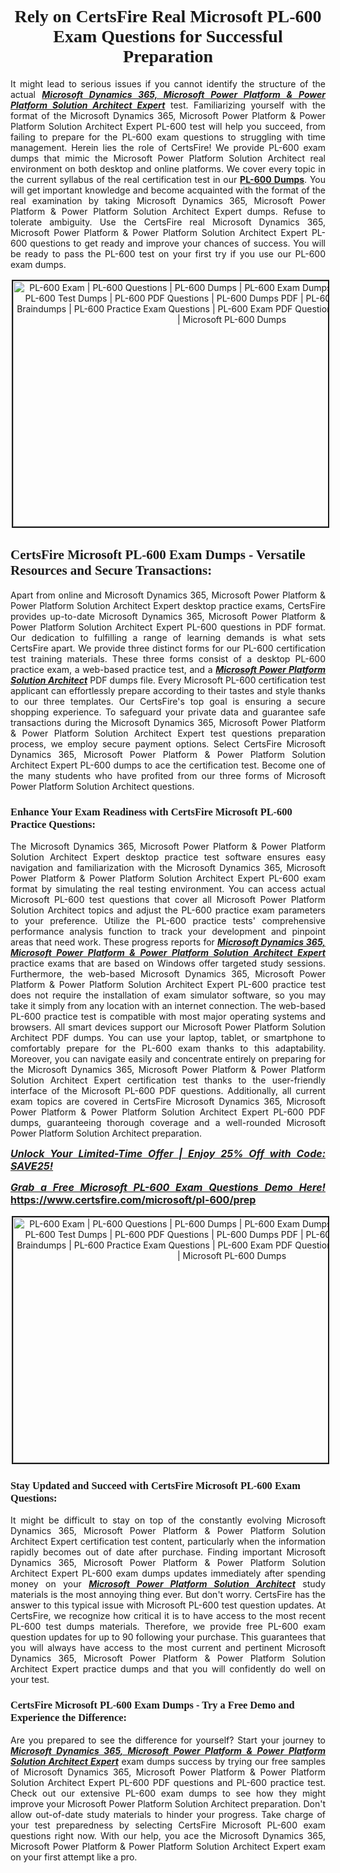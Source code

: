 <h1 style="text-align: center;"><strong><span style="display:block; color:#Black; "><span style="font-family:Tahoma,Times,serif;">Rely on CertsFire Real Microsoft PL-600 Exam Questions for Successful Preparation</span></span></strong></h1>

<p style="text-align:justify">It might lead to serious issues if you cannot identify the structure of the actual <u><em><strong>Microsoft Dynamics 365, Microsoft Power Platform & Power Platform Solution Architect Expert</strong></em></u> test. Familiarizing yourself with the format of the Microsoft Dynamics 365, Microsoft Power Platform & Power Platform Solution Architect Expert PL-600 test will help you succeed, from failing to prepare for the PL-600 exam questions to struggling with time management. Herein lies the role of CertsFire! We provide PL-600 exam dumps that mimic the Microsoft Power Platform Solution Architect real environment on both desktop and online platforms. We cover every topic in the current syllabus of the real certification test in our <strong><a href="https://www.certsfire.com/microsoft/pl-600/prep">PL-600 Dumps</a></strong>. You will get important knowledge and become acquainted with the format of the real examination by taking Microsoft Dynamics 365, Microsoft Power Platform & Power Platform Solution Architect Expert dumps. Refuse to tolerate ambiguity. Use the CertsFire real Microsoft Dynamics 365, Microsoft Power Platform & Power Platform Solution Architect Expert PL-600 questions to get ready and improve your chances of success. You will be ready to pass the PL-600 test on your first try if you use our PL-600 exam dumps.</p>

<p style="text-align: center;"><img alt="PL-600 Exam | PL-600 Questions | PL-600 Dumps | PL-600 Exam Dumps | PL-600 Exam Questions | PL-600 Test Dumps | PL-600 PDF Questions | PL-600 Dumps PDF | PL-600 Test Questions | PL-600 Braindumps | PL-600 Practice Exam Questions | PL-600 Exam PDF Questions | CertsFire PL-600 Dumps | Microsoft PL-600 Dumps" src="https://i.imgur.com/SYzw28Y.jpeg" style="width: 700px; height: 393px; border-width: 2px; border-style: solid; margin: 2px;" /></p>

<h2><strong><span style="display:block; color:#Black; "><span style="font-family:Tahoma,Times,serif;">CertsFire Microsoft PL-600 Exam Dumps - Versatile Resources and Secure Transactions:</span></span></strong></h2>

<p style="text-align:justify">Apart from online and Microsoft Dynamics 365, Microsoft Power Platform & Power Platform Solution Architect Expert desktop practice exams, CertsFire provides up-to-date Microsoft Dynamics 365, Microsoft Power Platform & Power Platform Solution Architect Expert PL-600 questions in PDF format. Our dedication to fulfilling a range of learning demands is what sets CertsFire apart. We provide three distinct forms for our PL-600 certification test training materials. These three forms consist of a desktop PL-600 practice exam, a web-based practice test, and a <u><strong><em>Microsoft Power Platform Solution Architect</em></strong></u> PDF dumps file. Every Microsoft PL-600 certification test applicant can effortlessly prepare according to their tastes and style thanks to our three templates. Our CertsFire's top goal is ensuring a secure shopping experience. To safeguard your private data and guarantee safe transactions during the Microsoft Dynamics 365, Microsoft Power Platform & Power Platform Solution Architect Expert test questions preparation process, we employ secure payment options. Select CertsFire Microsoft Dynamics 365, Microsoft Power Platform & Power Platform Solution Architect Expert PL-600 dumps to ace the certification test. Become one of the many students who have profited from our three forms of Microsoft Power Platform Solution Architect questions.</p>

<h3><strong><span style="display:block; color:#Black; "><span style="font-family:Tahoma,Times,serif;">Enhance Your Exam Readiness with CertsFire Microsoft PL-600 Practice Questions:</span></span></strong></h3>

<p style="text-align:justify">The Microsoft Dynamics 365, Microsoft Power Platform & Power Platform Solution Architect Expert desktop practice test software ensures easy navigation and familiarization with the Microsoft Dynamics 365, Microsoft Power Platform & Power Platform Solution Architect Expert PL-600 exam format by simulating the real testing environment. You can access actual Microsoft PL-600 test questions that cover all Microsoft Power Platform Solution Architect topics and adjust the PL-600 practice exam parameters to your preference. Utilize the PL-600 practice tests' comprehensive performance analysis function to track your development and pinpoint areas that need work. These progress reports for <u><em><strong>Microsoft Dynamics 365, Microsoft Power Platform & Power Platform Solution Architect Expert</strong></em></u> practice exams that are based on Windows offer targeted study sessions. Furthermore, the web-based Microsoft Dynamics 365, Microsoft Power Platform & Power Platform Solution Architect Expert PL-600 practice test does not require the installation of exam simulator software, so you may take it simply from any location with an internet connection. The web-based PL-600 practice test is compatible with most major operating systems and browsers. All smart devices support our Microsoft Power Platform Solution Architect PDF dumps. You can use your laptop, tablet, or smartphone to comfortably prepare for the PL-600 exam thanks to this adaptability. Moreover, you can navigate easily and concentrate entirely on preparing for the Microsoft Dynamics 365, Microsoft Power Platform & Power Platform Solution Architect Expert certification test thanks to the user-friendly interface of the Microsoft PL-600 PDF questions. Additionally, all current exam topics are covered in CertsFire Microsoft Dynamics 365, Microsoft Power Platform & Power Platform Solution Architect Expert PL-600 PDF dumps, guaranteeing thorough coverage and a well-rounded Microsoft Power Platform Solution Architect preparation.</p>

<p style="text-align: justify;"><span style="font-size:16px;"><strong><u><em>Unlock Your Limited-Time Offer | Enjoy 25% Off with Code: SAVE25!</em></u></strong></span></p>

<p style="text-align: justify;"><span style="font-size:16px;"><strong><u><em>Grab a Free Microsoft PL-600 Exam Questions Demo Here! </em></u><a href="https://www.certsfire.com/microsoft/pl-600/prep">https://www.certsfire.com/microsoft/pl-600/prep</a></strong></span></p>

<p style="text-align: center;"><img alt="PL-600 Exam | PL-600 Questions | PL-600 Dumps | PL-600 Exam Dumps | PL-600 Exam Questions | PL-600 Test Dumps | PL-600 PDF Questions | PL-600 Dumps PDF | PL-600 Test Questions | PL-600 Braindumps | PL-600 Practice Exam Questions | PL-600 Exam PDF Questions | CertsFire PL-600 Dumps | Microsoft PL-600 Dumps" src="https://i.imgur.com/2YaVQXX.jpeg" style="width: 700px; height: 393px; border-width: 2px; border-style: solid; margin: 2px;" /></p>

<h3><strong><span style="display:block; color:#Black; "><span style="font-family:Tahoma,Times,serif;">Stay Updated and Succeed with CertsFire Microsoft PL-600 Exam Questions:</span></span></strong></h3>

<p style="text-align:justify">It might be difficult to stay on top of the constantly evolving Microsoft Dynamics 365, Microsoft Power Platform & Power Platform Solution Architect Expert certification test content, particularly when the information rapidly becomes out of date after purchase. Finding important Microsoft Dynamics 365, Microsoft Power Platform & Power Platform Solution Architect Expert PL-600 exam dumps updates immediately after spending money on your <u><em><strong>Microsoft Power Platform Solution Architect</strong></em></u> study materials is the most annoying thing ever. But don't worry. CertsFire has the answer to this typical issue with Microsoft PL-600 test question updates. At CertsFire, we recognize how critical it is to have access to the most recent PL-600 test dumps materials. Therefore, we provide free PL-600 exam question updates for up to 90 following your purchase. This guarantees that you will always have access to the most current and pertinent Microsoft Dynamics 365, Microsoft Power Platform & Power Platform Solution Architect Expert practice dumps and that you will confidently do well on your test.</p>

<h3><strong><span style="display:block; color:#Black; "><span style="font-family:Tahoma,Times,serif;">CertsFire Microsoft PL-600 Exam Dumps - Try a Free Demo and Experience the Difference:</span></span></strong></h3>

<p style="text-align:justify">Are you prepared to see the difference for yourself? Start your journey to <u><em><strong>Microsoft Dynamics 365, Microsoft Power Platform & Power Platform Solution Architect Expert</strong></em></u> exam dumps success by trying our free samples of Microsoft Dynamics 365, Microsoft Power Platform & Power Platform Solution Architect Expert PL-600 PDF questions and PL-600 practice test. Check out our extensive PL-600 exam dumps to see how they might improve your Microsoft Power Platform Solution Architect preparation. Don't allow out-of-date study materials to hinder your progress. Take charge of your test preparedness by selecting CertsFire Microsoft PL-600 exam questions right now. With our help, you ace the Microsoft Dynamics 365, Microsoft Power Platform & Power Platform Solution Architect Expert exam on your first attempt like a pro.</p>
